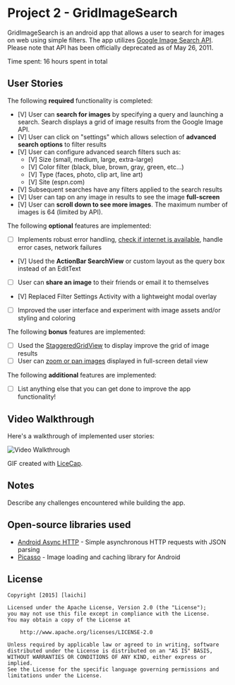# Project 2 - GridImageSearch

GridImageSearch is an android app that allows a user to search for images on web using simple filters. The app utilizes [Google Image Search API](https://developers.google.com/image-search/). Please note that API has been officially deprecated as of May 26, 2011.

Time spent: 16 hours spent in total

## User Stories

The following **required** functionality is completed:

* [V] User can **search for images** by specifying a query and launching a search. Search displays a grid of image results from the Google Image API.
* [V] User can click on "settings" which allows selection of **advanced search options** to filter results
* [V] User can configure advanced search filters such as:
  * [V] Size (small, medium, large, extra-large)
  * [V] Color filter (black, blue, brown, gray, green, etc...)
  * [V] Type (faces, photo, clip art, line art)
  * [V] Site (espn.com)
* [V] Subsequent searches have any filters applied to the search results
* [V] User can tap on any image in results to see the image **full-screen**
* [V] User can **scroll down to see more images**. The maximum number of images is 64 (limited by API).

The following **optional** features are implemented:

* [ ] Implements robust error handling, [check if internet is available](http://guides.codepath.com/android/Sending-and-Managing-Network-Requests#checking-for-network-connectivity), handle error cases, network failures
* [V] Used the **ActionBar SearchView** or custom layout as the query box instead of an EditText
* [ ] User can **share an image** to their friends or email it to themselves
* [V] Replaced Filter Settings Activity with a lightweight modal overlay
* [ ] Improved the user interface and experiment with image assets and/or styling and coloring

The following **bonus** features are implemented:

* [ ] Used the [StaggeredGridView](https://github.com/f-barth/AndroidStaggeredGrid) to display improve the grid of image results
* [ ] User can [zoom or pan images](https://github.com/MikeOrtiz/TouchImageView) displayed in full-screen detail view

The following **additional** features are implemented:

* [ ] List anything else that you can get done to improve the app functionality!

## Video Walkthrough 

Here's a walkthrough of implemented user stories:

<img src='Project2.gif' title='Video Walkthrough' width='' alt='Video Walkthrough' />

GIF created with [LiceCap](http://www.cockos.com/licecap/).

## Notes

Describe any challenges encountered while building the app.

## Open-source libraries used

- [Android Async HTTP](https://github.com/loopj/android-async-http) - Simple asynchronous HTTP requests with JSON parsing
- [Picasso](http://square.github.io/picasso/) - Image loading and caching library for Android

## License

    Copyright [2015] [laichi]

    Licensed under the Apache License, Version 2.0 (the "License");
    you may not use this file except in compliance with the License.
    You may obtain a copy of the License at

        http://www.apache.org/licenses/LICENSE-2.0

    Unless required by applicable law or agreed to in writing, software
    distributed under the License is distributed on an "AS IS" BASIS,
    WITHOUT WARRANTIES OR CONDITIONS OF ANY KIND, either express or implied.
    See the License for the specific language governing permissions and
    limitations under the License.
